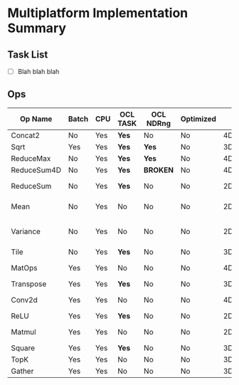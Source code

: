 # Multiplatform Implementation Summary

## Task List
- [ ] Blah blah blah


## Ops
Op Name        | Batch | CPU  | OCL TASK | OCL NDRng| Optimized|Shape1    | Shape2| Combinations                  | Sett1         |Val1   |Sett2      |Val2   | Notes|
---            | ---   | ---  | ---      | ---      | ---      | ---      | ---   | --------------------          | ---           | ---   | ---       | ---   |  --- |
Concat2        |     No|Yes   |**Yes**   |        No|        No|4D        |4D     |-                              |Concat2        |3      |           |-      |--
Sqrt           |Yes    |Yes   |**Yes**   |**Yes**   |        No|3D        |-      |-                              |               |-      |           |-      |--
ReduceMax      |     No|Yes   |**Yes**   |**Yes**   |        No|4D        |-      |-                              |reductionDim   |1,2    |           |-      |--
ReduceSum4D    |     No|Yes   |**Yes**   |**BROKEN**|        No|4D        |-      |{1-1-1-0}                      |               |-      |           |-      |--
ReduceSum      |     No|Yes   |**Yes**   |        No|        No|2D,3D     |-      |{3D: 0-0-1}, {2D: 0-1-0}       |               |-      |           |-      |--
Mean           |     No|Yes   |        No|        No|        No|2D,4D     |-      |{1-0-0-0}, {1-1-1-0}           |               |-      |           |-      |--
Variance       |     No|Yes   |        No|        No|        No|2D,4D     |-      |{2D: 1-0-0-0}, {4D: 1-1-1-0}   |               |-      |           |-      |--
Tile           |     No|Yes   |**Yes**   |        No|        No|3D,4D     |-      |-                              |tileAxis       |1,2    |tileCount  |20,1024|only tileAxis=2 implemented
MatOps         |Yes    |Yes   |        No|        No|        No|4D,3D,2D,1D|4D,3D,2D,1D,0D|-                              |               |-      |           |-      |ADD,SUB,MUL_ELEMENT,DIV_ELEMENT, shapes could be different
Transpose      |Yes    |Yes   |**Yes**   |        No|        No|3D        |-      |-                              |               |-      |           |-      |--
Conv2d         |Yes    |Yes   |        No|        No|        No|4D        |-      |-                              |overrideDim2   |-1     |           |-      |3x Less performance compared to the tensorflow
ReLU           |Yes    |Yes   |**Yes**   |        No|        No|2D,4D     |-      |-                              |               |-      |           |-      |--
Matmul         |Yes    |Yes   |        No|        No|        No|2D,3D     |2D,3D  |-                              |               |-      |           |-      |20x Less performance compared to the tensorflow
Square         |Yes    |Yes   |**Yes**   |        No|        No|3D        |-      |-                              |               |-      |           |-      |--
TopK           |Yes    |Yes   |        No|        No|        No|3D        |-      |-                              |axis           |2      |k          |20     |From PointNet++
Gather         |Yes    |Yes   |        No|        No|        No|3D        |3D     |-                              |indices_axis   |1      |           |-      |From PointNet++

